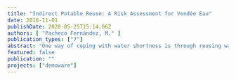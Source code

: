 ```yaml
---
title: "Indirect Potable Reuse: A Risk Assessment for Vendée Eau"
date: 2016-11-01
publishDate: 2020-05-25T15:14:06Z
authors: [ "Pacheco Fernández, M." ]
publication_types: ["7"]
abstract: "One way of coping with water shortness is through reusing wastewater. In order to enhance potable water production in sites dealing with water shortness, treated wastewater can be fed into an intermediate storage system, generally a natural water reservoir from which drinking water is produced. This procedure is called indirect potable reuse. Although this technique may be an innovative way of coping with water shortness, little is known about the effect of this procedure concerning environmental and human health. In order to find more about the environmental and health human risks arising from indirect potable reuse technologies a risk assessment was carried over in the French Department of Vendée. This site deals with water shortness from May to October through a significantly enhanced water consumption in the coastal aera of this department caused by the increase of tourism activities and intensified crop irrigation. To achieve this task 35 different organic micropollutants, in its majority pesticides and pharmaceuticals were studied. Therefore, a risk assessment on water reuse technologies was performed at the site of concern. Furthermore, the impact of two tertiary treatments developed within the framework of the European DEMOWARE project on minimising arising risks was also taken into account. Results showed that 16 substances present a potential risk to the environment and/or to human health at the WWTP effluent. Similar results were achieved in fresh water, in this case 14 compounds have a risk quotient higher than 1 indicating a risk for both, health and environment. Furthermore, outcomes from the tertiary treatments risk characterisation showed that none of the studied tertiary techniques is cappable of reducing environmental and health risks for all substances to acceptable levels (RQ < 1). Same results were achieved for the risk characterisation in fresh water."
featured: false
publication: ""
projects: ["demoware"]
---
```



